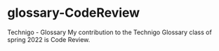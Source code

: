 # glossary-CodeReview
Technigo - Glossary
My contribution to the Technigo Glossary class of spring 2022 is Code Review. 
